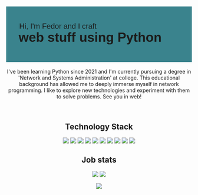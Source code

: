 <p align="center">
 
</p align="center">
<img src="https://github.com/leabrun/leabrun/blob/main/images/header.png" />

<p align="center">
    I've been learning Python since 2021 and I'm currently pursuing a degree in 'Network and Systems Administration' at college. This educational background has allowed me to deeply immerse myself in network programming. I like to explore new technologies and experiment with them to solve problems. See you in web!
</p align="center">

<br>

<h2 align="center">Technology Stack</h2>

<p align="center">
    <img src="https://img.shields.io/badge/Python-3776AB?style=for-the-badge&logo=python&logoColor=white"/>
    <img src="https://img.shields.io/badge/Django-092E20?style=for-the-badge&logo=django&logoColor=white"/>
    <img src="https://img.shields.io/badge/aiogram-2CA5E0?style=for-the-badge&logo=python&logoColor=white"/>
    <img src="https://img.shields.io/badge/Celery-2CA043?style=for-the-badge&logo=celery&logoColor=white"/>
    <img src="https://img.shields.io/badge/PostgreSQL-336791?style=for-the-badge&logo=postgresql&logoColor=white"/>
    <img src="https://img.shields.io/badge/MySQL-4479A1?style=for-the-badge&logo"/>
    <img src="https://img.shields.io/badge/Redis-DC382D?style=for-the-badge&logo=redis&logoColor=white"/>
    <img src="https://img.shields.io/badge/Docker-2496ED?style=for-the-badge&logo=docker&logoColor=white"/>
    <img src="https://img.shields.io/badge/Git-F05032?style=for-the-badge&logo=git&logoColor=white"/>
    <img src="https://img.shields.io/badge/GitHub-181717?style=for-the-badge&logo=github&logoColor=white"/>
</p>

<h2 align="center">Job stats</h2>
<p align="center">
    <img  src = "https://github-readme-stats.vercel.app/api?username=leabrun&show_icons=true&theme=dark">
    <img src = "https://github-readme-stats.vercel.app/api/top-langs/?username=leabrun&theme=dark">
</p>

<p align="center">
    <img src="https://leetcode-stats-six.vercel.app/api?username=leabrun&theme=dark"/>
</p>